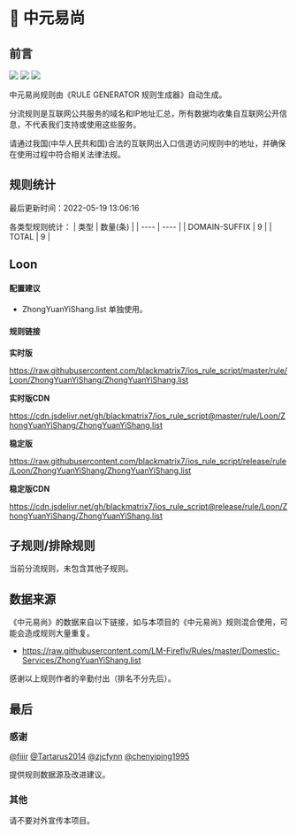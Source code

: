# 🧸 中元易尚

## 前言

![](https://shields.io/badge/-移除重复规则-ff69b4) ![](https://shields.io/badge/-DOMAIN与DOMAIN--SUFFIX合并-green) ![](https://shields.io/badge/-IP--CIDR(6)合并-blueviolet) 

中元易尚规则由《RULE GENERATOR 规则生成器》自动生成。

分流规则是互联网公共服务的域名和IP地址汇总，所有数据均收集自互联网公开信息，不代表我们支持或使用这些服务。

请通过我国(中华人民共和国)合法的互联网出入口信道访问规则中的地址，并确保在使用过程中符合相关法律法规。

## 规则统计

最后更新时间：2022-05-19 13:06:16

各类型规则统计：
| 类型 | 数量(条)  | 
| ---- | ----  |
| DOMAIN-SUFFIX | 9  | 
| TOTAL | 9  | 


## Loon 

#### 配置建议
- ZhongYuanYiShang.list 单独使用。

#### 规则链接
**实时版**

https://raw.githubusercontent.com/blackmatrix7/ios_rule_script/master/rule/Loon/ZhongYuanYiShang/ZhongYuanYiShang.list

**实时版CDN**

https://cdn.jsdelivr.net/gh/blackmatrix7/ios_rule_script@master/rule/Loon/ZhongYuanYiShang/ZhongYuanYiShang.list

**稳定版**

https://raw.githubusercontent.com/blackmatrix7/ios_rule_script/release/rule/Loon/ZhongYuanYiShang/ZhongYuanYiShang.list

**稳定版CDN**

https://cdn.jsdelivr.net/gh/blackmatrix7/ios_rule_script@release/rule/Loon/ZhongYuanYiShang/ZhongYuanYiShang.list

## 子规则/排除规则


当前分流规则，未包含其他子规则。

## 数据来源

《中元易尚》的数据来自以下链接，如与本项目的《中元易尚》规则混合使用，可能会造成规则大量重复。

- https://raw.githubusercontent.com/LM-Firefly/Rules/master/Domestic-Services/ZhongYuanYiShang.list


感谢以上规则作者的辛勤付出（排名不分先后）。

## 最后

### 感谢

[@fiiir](https://github.com/fiiir) [@Tartarus2014](https://github.com/Tartarus2014) [@zjcfynn](https://github.com/zjcfynn) [@chenyiping1995](https://github.com/chenyiping1995) 

提供规则数据源及改进建议。

### 其他

请不要对外宣传本项目。